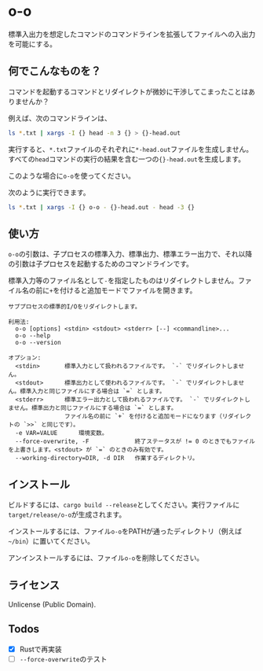 o-o
===

標準入出力を想定したコマンドのコマンドラインを拡張してファイルへの入出力を可能にする。

## 何でこんなものを？

コマンドを起動するコマンドとリダイレクトが微妙に干渉してこまったことはありませんか？

例えば、次のコマンドラインは、

```sh
ls *.txt | xargs -I {} head -n 3 {} > {}-head.out
```

実行すると、`*.txt`ファイルのそれぞれに`*-head.out`ファイルを生成しません。
すべての`head`コマンドの実行の結果を含む一つの`{}-head.out`を生成します。

このような場合に`o-o`を使ってください。

次のように実行できます。

```sh
ls *.txt | xargs -I {} o-o - {}-head.out - head -3 {}
```

## 使い方

`o-o`の引数は、子プロセスの標準入力、標準出力、標準エラー出力で、それ以降の引数は子プロセスを起動するためのコマンドラインです。

標準入力等のファイル名として`-`を指定したものはリダイレクトしません。ファイル名の前に`+`を付けると追加モードでファイルを開きます。

```
サブプロセスの標準的I/Oをリダイレクトします。

利用法:
  o-o [options] <stdin> <stdout> <stderr> [--] <commandline>...
  o-o --help
  o-o --version

オプション:
  <stdin>       標準入力として扱われるファイルです。 `-` でリダイレクトしません。
  <stdout>      標準出力として使われるファイルです。 `-` でリダイレクトしません。標準入力と同じファイルにする場合は `=` とします。
  <stderr>      標準エラー出力として扱われるファイルです。 `-` でリダイレクトしません。標準出力と同じファイルにする場合は `=` とします。
                ファイル名の前に `+` を付けると追加モードになります（リダイレクトの `>>` と同じです）。
  -e VAR=VALUE      環境変数。
  --force-overwrite, -F             終了ステータスが != 0 のときでもファイルを上書きします。<stdout> が `=` のときのみ有効です。
  --working-directory=DIR, -d DIR   作業するディレクトリ。
```

## インストール

ビルドするには、`cargo build --release`としてください。実行ファイルに`target/release/o-o`が生成されます。

インストールするには、ファイル`o-o`をPATHが通ったディレクトリ（例えば`~/bin`）に置いてください。

アンインストールするには、ファイル`o-o`を削除してください。

## ライセンス

Unlicense (Public Domain).

## Todos

- [x] Rustで再実装
- [ ] `--force-overwrite`のテスト
